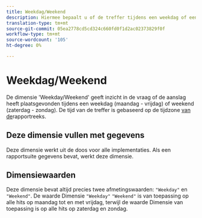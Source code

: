 ```yaml
---
title: Weekdag/Weekend
description: Hiermee bepaalt u of de treffer tijdens een weekdag of een weekend heeft plaatsgevonden.
translation-type: tm+mt
source-git-commit: 05ea2778cd5cd324c660fd0f1d2ac02373829f0f
workflow-type: tm+mt
source-wordcount: '105'
ht-degree: 0%

---
```



# Weekdag/Weekend

De dimensie &#39;Weekday/Weekend&#39; geeft inzicht in de vraag of de aanslag heeft plaatsgevonden tijdens een weekdag (maandag - vrijdag) of weekend (zaterdag - zondag). De tijd van de treffer is gebaseerd op de tijdzone [van de](/help/admin/admin/general-acct-settings-admin.md)rapportreeks.

## Deze dimensie vullen met gegevens

Deze dimensie werkt uit de doos voor alle implementaties. Als een rapportsuite gegevens bevat, werkt deze dimensie.

## Dimensiewaarden

Deze dimensie bevat altijd precies twee afmetingswaarden: `"Weekday"` en `"Weekend"`. De waarde Dimensie `"Weekday"` `"Weekend"` is van toepassing op alle hits op maandag tot en met vrijdag, terwijl de waarde Dimensie van toepassing is op alle hits op zaterdag en zondag.
